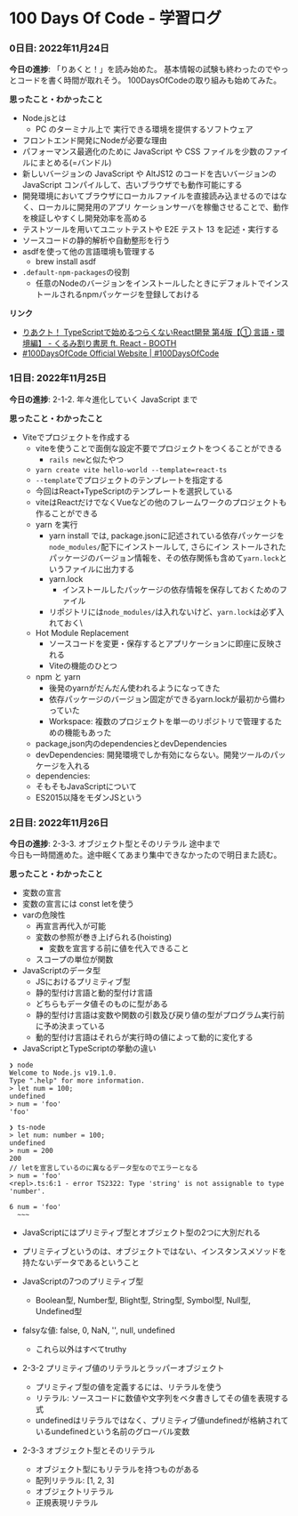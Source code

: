 # 100 Days Of Code - 学習ログ

### 0日目: 2022年11月24日

**今日の進捗**: 
「りあくと！」を読み始めた。
基本情報の試験も終わったのでやっとコードを書く時間が取れそう。
100DaysOfCodeの取り組みも始めてみた。

**思ったこと・わかったこと** 
- Node.jsとは
  -  PC のターミナル上で 実行できる環境を提供するソフトウェア
-  フロントエンド開発にNodeが必要な理由
  - パフォーマンス最適化のために JavaScript や CSS ファイルを少数のファイルにまとめる(=バンドル)
  - 新しいバージョンの JavaScript や AltJS12 のコードを古いバージョンの JavaScript コンパイルして、古いブラウザでも動作可能にする
  - 開発環境においてブラウザにローカルファイルを直接読み込ませるのではなく、ローカルに開発用のアプリ ケーションサーバを稼働させることで、動作を検証しやすくし開発効率を高める
  - テストツールを用いてユニットテストや E2E テスト 13 を記述・実行する
  - ソースコードの静的解析や自動整形を行う
- asdfを使って他の言語環境も管理する
  - brew install asdf
- `.default-npm-packages`の役割
  - 任意のNodeのバージョンをインストールしたときにデフォルトでインストールされるnpmパッケージを登録しておける

**リンク**
- [りあクト！ TypeScriptで始めるつらくないReact開発 第4版【① 言語・環境編】 - くるみ割り書房 ft. React - BOOTH](https://oukayuka.booth.pm/items/2368045)
- [#100DaysOfCode Official Website | #100DaysOfCode](https://www.100daysofcode.com/)

### 1日目: 2022年11月25日

**今日の進捗**: 2-1-2. 年々進化していく JavaScript まで

**思ったこと・わかったこと**
- Viteでプロジェクトを作成する
    - viteを使うことで面倒な設定不要でプロジェクトをつくることができる
      - `rails new`と似たやつ
    - `yarn create vite hello-world --template=react-ts`
    - `--template`でプロジェクトのテンプレートを指定する
    - 今回はReact+TypeScriptのテンプレートを選択している
    - viteはReactだけでなくVueなどの他のフレームワークのプロジェクトも作ることができる
    - yarn を実行
      - yarn install では, package.jsonに記述されている依存パッケージを`node_modules/`配下にインストールして, さらにイン ストールされたパッケージのバージョン情報を、その依存関係も含めて`yarn.lock`というファイルに出力する
      - yarn.lock
        - インストールしたパッケージの依存情報を保存しておくためのファイル
      - リポジトリには`node_modules/`は入れないけど、`yarn.lock`は必ず入れておく\
    - Hot Module Replacement
      - ソースコードを変更・保存するとアプリケーションに即座に反映される
      - Viteの機能のひとつ
    - npm と yarn
      - 後発のyarnがだんだん使われるようになってきた
      - 依存パッケージのバージョン固定ができるyarn.lockが最初から備わっていた
      - Workspace: 複数のプロジェクトを単一のリポジトリで管理するための機能もあった
    - package,json内のdependenciesとdevDependencies
    - devDependencies: 開発環境でしか有効にならない。開発ツールのパッケージを入れる
    - dependencies: 
  -  そもそもJavaScriptについて
    - ES2015以降をモダンJSという

### 2日目: 2022年11月26日

**今日の進捗**: 2-3-3. オブジェクト型とそのリテラル 途中まで  
今日も一時間進めた。途中眠くてあまり集中できなかったので明日また読む。

**思ったこと・わかったこと**
- 変数の宣言
- 変数の宣言には const letを使う
- varの危険性
  - 再宣言再代入が可能
  - 変数の参照が巻き上げられる(hoisting)
    - 変数を宣言する前に値を代入できること
  - スコープの単位が関数
- JavaScriptのデータ型
  - JSにおけるプリミティブ型
  - 静的型付け言語と動的型付け言語
  - どちらもデータ値そのものに型がある
  - 静的型付け言語は変数や関数の引数及び戻り値の型がプログラム実行前に予め決まっている
  - 動的型付け言語はそれらが実行時の値によって動的に変化する
- JavaScriptとTypeScriptの挙動の違い

```
❯ node
Welcome to Node.js v19.1.0.
Type ".help" for more information.
> let num = 100;
undefined
> num = 'foo'
'foo'

❯ ts-node
> let num: number = 100;
undefined
> num = 200
200
// letを宣言しているのに異なるデータ型なのでエラーとなる
> num = 'foo'
<repl>.ts:6:1 - error TS2322: Type 'string' is not assignable to type 'number'.

6 num = 'foo'
  ~~~
```

- JavaScriptにはプリミティブ型とオブジェクト型の2つに大別だれる
- プリミティブというのは、オブジェクトではない、インスタンスメソッドを持たないデータであるということ
- JavaScriptの7つのプリミティブ型
  - Boolean型, Number型, Blight型, String型, Symbol型, Null型, Undefined型
- falsyな値: false, 0, NaN, '', null, undefined
  - これら以外はすべてtruthy

- 2-3-2 プリミティブ値のリテラルとラッパーオブジェクト
  - プリミティブ型の値を定義するには、リテラルを使う
  - リテラル: ソースコードに数値や文字列をベタ書きしてその値を表現する式
  - undefinedはリテラルではなく、プリミティブ値undefinedが格納されているundefinedという名前のグローバル変数

- 2-3-3 オブジェクト型とそのリテラル
  - オブジェクト型にもリテラルを持つものがある
  - 配列リテラル: [1, 2, 3]
  - オブジェクトリテラル
  - 正規表現リテラル
